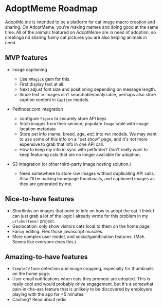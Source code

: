 # AdoptMeme Roadmap

AdoptMe.me is intended to be a platform for cat image macro creation and
sharing.  On AdoptMeme, you're making memes and doing good at the same time.
All of the animals featured on AdoptMeme are in need of adoption, so creatinga
nd sharing funny cat pictures you are also helping animals in need. 

## MVP features

- Image captioning
    - Use `RMagick` gem for this.
    - First display text at all.
    - Next adjust font size and positioning depending on message length.
    - Since text in images isn't searchable/analyzable, perhaps also store caption content
      in `Caption` models.  

- Petfinder.com integration
    - configure `figaro` to securely store API keys 
    - fetch images from their service; populate `Image` table with image
      location metadata
    - Store pet info (name, breed, age, etc) into `Pet` models. We may want to
      use some of this info on a "pet show" page, and it's not more expensive to
      grab that info in one API call.
    - How to keep my info in sync with petfinder?  Don't really want to keep
      featuring cats that are no longer available for adoption.

- S3 integration (or other third-party image hosting solution.)
    - Need somewhere to store raw images without duplicating API calls. Also
      I'll be making homepage thumbnails, and captioned images as they are
      generated by me.

## Nice-to-have features

- Shortlinks on images that point to info on how to adopt the cat. I think I can
  just grab a lot of the logic I already wrote for this problem in my
  `urlshortener` project.
- Geolocation: only show visitors cats local to them on the home page.
- Fancy editing. Flex those jawascript muscles.
- More complex user model, and social/gamification features.  (Meh. Seems like everyone
  does this.)

## Amazing-to-have features

- `SimpleCV` face detection and image cropping, especially for thumbnails on the home page. 
- User email notifications when cats they promote are adopted.  This is really
  cool and would probably drive engagement, but it's a somewhat pain-in-the-ass
  feature that is unlikely to be discovered by employers playing with the app
  for <5 minutes.
- Caching?  Read about redis.


